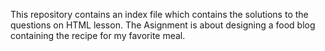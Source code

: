 This repository contains an index file which contains the solutions to the questions on HTML lesson.
The Asignment is about designing a food blog containing the recipe for my favorite meal.